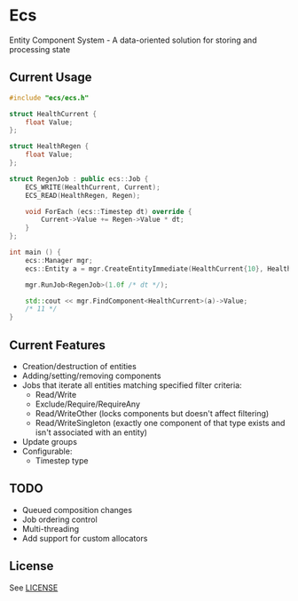 # Ecs
Entity Component System - A data-oriented solution for storing and processing state

## Current Usage
```C++
#include "ecs/ecs.h"

struct HealthCurrent {
    float Value;
};

struct HealthRegen {
    float Value;
};

struct RegenJob : public ecs::Job {
    ECS_WRITE(HealthCurrent, Current);
    ECS_READ(HealthRegen, Regen);

    void ForEach (ecs::Timestep dt) override {
        Current->Value += Regen->Value * dt;
    }
};

int main () {
    ecs::Manager mgr;
    ecs::Entity a = mgr.CreateEntityImmediate(HealthCurrent{10}, HealthRegen{1});

    mgr.RunJob<RegenJob>(1.0f /* dt */);

    std::cout << mgr.FindComponent<HealthCurrent>(a)->Value;
    /* 11 */
}
```

## Current Features
- Creation/destruction of entities
- Adding/setting/removing components
- Jobs that iterate all entities matching specified filter criteria:
  - Read/Write
  - Exclude/Require/RequireAny
  - Read/WriteOther (locks components but doesn't affect filtering)
  - Read/WriteSingleton (exactly one component of that type exists and isn't associated with an entity)
- Update groups
- Configurable:
  - Timestep type

## TODO
- Queued composition changes
- Job ordering control
- Multi-threading
- Add support for custom allocators

## License
See [LICENSE](LICENSE)
